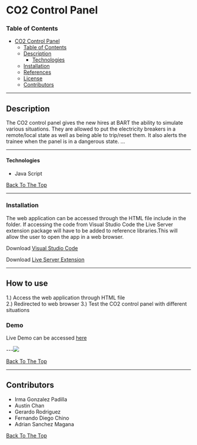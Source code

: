 # CO2 Control Panel

### Table of Contents

- [CO2 Control Panel](#CO2-Control-Panel)
    - [Table of Contents](#table-of-contents)
  - [Description](#description)
      - [Technologies](#technologies)
  - [Installation](#installation)
  - [References](#references)
  - [License](#license)
  - [Contributors](#contributors)

---

## Description
The CO2 control panel gives the new hires at BART the ability to simulate various situations. They are allowed to put the electricity breakers in a remote/local state as well as being able to trip/reset them. It also alerts the trainee when the panel is in a dangerous state. 
...



---
#### Technologies
- Java Script

[Back To The Top](#read-me-template)

---

### Installation
The web application can be accessed through the HTML file include in the folder. If accessing the code from Visual Studio Code the Live Server extension package will have to be added to reference libraries.This will allow the user to open the app in a web browser. 

Download [Visual Studio Code](https://code.visualstudio.com/download)

Download [Live Server Extension](https://marketplace.visualstudio.com/items?itemName=ritwickdey.LiveServer)

---
## How to use
1.) Access the web application through HTML file  
2.) Redirected to web browser 
3.) Test the CO2 control panel with different situations

### Demo

Live Demo can be accessed [here](https://bit.ly/3enVJUA)

---![](https://i.imgur.com/UskM4tx.gif)


[Back To The Top](#read-me-template)

---

## Contributors

- Irma Gonzalez Padilla
- Austin Chan
- Gerardo Rodriguez
- Fernando Diego Chino
- Adrian Sanchez Magana 

[Back To The Top](#read-me-template)


